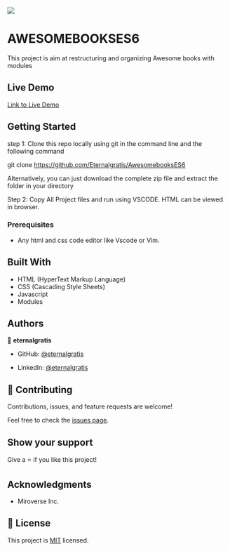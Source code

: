 ![](https://img.shields.io/badge/Microverse-blueviolet)

# AWESOMEBOOKSES6
This project is aim at restructuring and organizing Awesome books with modules

## Live Demo
[Link to Live Demo](https://eternalgratis.github.io/AwesomebooksES6/)

## Getting Started

step 1: Clone this repo locally using git in the command line and the following command

git clone https://github.com/Eternalgratis/AwesomebooksES6

Alternatively, you can just download the complete zip file and extract the folder in your directory

Step 2: Copy All Project files and run using VSCODE. HTML can be viewed in browser.

### Prerequisites

- Any html and css code editor like Vscode or Vim.

## Built With

- HTML (HyperText Markup Language)
- CSS (Cascading Style Sheets)
- Javascript
- Modules


## Authors

👤 **eternalgratis**

- GitHub: [@eternalgratis](https://github.com/Eternalgratis)

- LinkedIn: [@eternalgratis](https://st1.zoom.us/web_client/4qu8baa/html/externalLinkPage.html?ref=https://www.linkedin.com/in/titilope-apuabi-69a98719b//)


## 🤝 Contributing

Contributions, issues, and feature requests are welcome!

Feel free to check the [issues page](../../issues/).


## Show your support

Give a ⭐️ if you like this project!

## Acknowledgments

- Miroverse Inc.


## 📝 License

This project is [MIT](./MIT.md) licensed.
